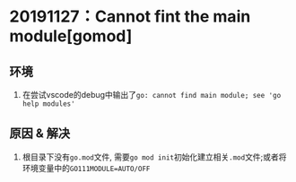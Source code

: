 # 20191127：Cannot fint the main module[gomod]

## 环境
1. 在尝试vscode的debug中输出了`go: cannot find main module; see 'go help modules'`

## 原因 & 解决
1. 根目录下没有`go.mod`文件, 需要`go mod init`初始化建立相关`.mod`文件;或者将环境变量中的`GO111MODULE=AUTO/OFF`
